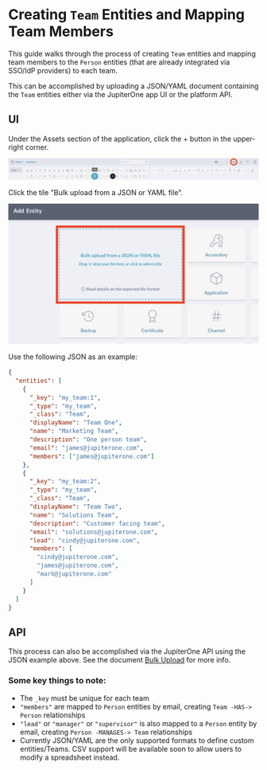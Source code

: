 # Creating `Team` Entities and Mapping Team Members

This guide walks through the process of creating `Team` entities and mapping team members to the `Person` entities (that are already integrated via SSO/IdP providers) to each team.

This can be accomplished by uploading a JSON/YAML document containing the `Team` entities either via the JupiterOne app UI or the platform API.

## UI

Under the Assets section of the application, click the + button in the upper-right corner.

![add-asset](../assets/add-asset.png)

Click the tile "Bulk upload from a JSON or YAML file".

![bulk-upload](../assets/bulk-upload.png)

Use the following JSON as an example:

```json
{
  "entities": [
    {
      "_key": "my_team:1",
      "_type": "my_team",
      "_class": "Team",
      "displayName": "Team One",
      "name": "Marketing Team",
      "description": "One person team",
      "email": "james@jupiterone.com",
      "members": ["james@jupiterone.com"]
    },
    {
      "_key": "my_team:2",
      "_type": "my_team",
      "_class": "Team",
      "displayName": "Team Two",
      "name": "Solutions Team",
      "description": "Customer facing team",
      "email": "solutions@jupiterone.com",
      "lead": "cindy@jupiterone.com",
      "members": [
        "cindy@jupiterone.com",
        "james@jupiterone.com",
        "mark@jupiterone.com"
      ]
    }
  ]
}
```

## API

This process can also be accomplished via the JupiterOne API using the JSON example above. See the document [Bulk Upload](../Asset-Management/bulk-upload.md) for more info.

### Some key things to note:

- The `_key` must be unique for each team
- `"members"` are mapped to `Person` entities by email, creating `Team -HAS-> Person` relationships
- `"lead"` or `"manager"` or `"supervisor"` is also mapped to a `Person` entity by email, creating `Person -MANAGES-> Team` relationships
- Currently JSON/YAML are the only supported formats to define custom entities/Teams. CSV support will be available soon to allow users to modify a spreadsheet instead.
